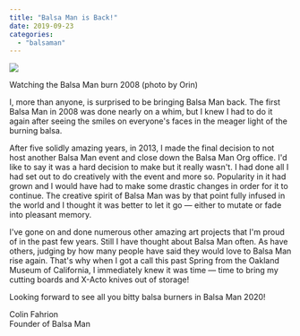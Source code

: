 ```yaml
---
title: "Balsa Man is Back!"
date: 2019-09-23
categories: 
  - "balsaman"
---
```


![](/images/3031867206_f78d48f1bd_k-e1569251741803-235x300.jpg)

Watching the Balsa Man burn 2008 (photo by Orin)

I, more than anyone, is surprised to be bringing Balsa Man back. The first Balsa Man in 2008 was done nearly on a whim, but I knew I had to do it again after seeing the smiles on everyone's faces in the meager light of the burning balsa.

After five solidly amazing years, in 2013, I made the final decision to not host another Balsa Man event and close down the Balsa Man Org office. I'd like to say it was a hard decision to make but it really wasn't. I had done all I had set out to do creatively with the event and more so. Popularity in it had grown and I would have had to make some drastic changes in order for it to continue. The creative spirit of Balsa Man was by that point fully infused in the world and I thought it was better to let it go — either to mutate or fade into pleasant memory.

I've gone on and done numerous other amazing art projects that I'm proud of in the past few years. Still I have thought about Balsa Man often. As have others, judging by how many people have said they would love to Balsa Man rise again. That's why when I got a call this past Spring from the Oakland Museum of California, I immediately knew it was time — time to bring my cutting boards and X-Acto knives out of storage!

Looking forward to see all you bitty balsa burners in Balsa Man 2020!

Colin Fahrion  
Founder of Balsa Man
